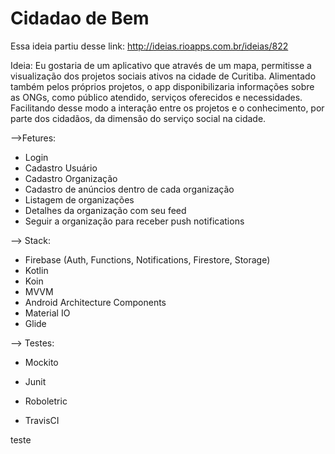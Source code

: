 # Cidadao de Bem

Essa ideia partiu desse link:
http://ideias.rioapps.com.br/ideias/822

Ideia:
Eu gostaria de um aplicativo que através de um mapa, permitisse a visualização dos projetos sociais ativos na cidade de Curitiba. Alimentado também pelos próprios projetos, o app disponibilizaria informações sobre as ONGs, como público atendido, serviços oferecidos e necessidades. Facilitando desse modo a interação entre os projetos e o conhecimento, por parte dos cidadãos, da dimensão do serviço social na cidade.

-->Fetures:
- Login
- Cadastro Usuário 
- Cadastro Organização
- Cadastro de anúncios dentro de cada organização
- Listagem de organizações
- Detalhes da organização com seu feed
- Seguir a organização para receber push notifications

--> Stack:
- Firebase (Auth, Functions, Notifications, Firestore, Storage)
- Kotlin
- Koin
- MVVM
- Android Architecture Components
- Material IO
- Glide

--> Testes:
- Mockito
- Junit
- Roboletric

- TravisCI

teste
